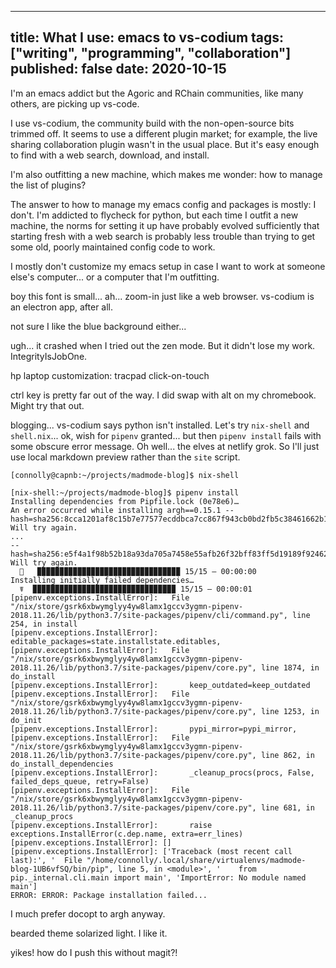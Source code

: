 ----
title: What I use: emacs to vs-codium
tags: ["writing", "programming", "collaboration"]
published: false
date: 2020-10-15
----

I'm an emacs addict but the Agoric and RChain communities, like many others, are picking up vs-code.

I use vs-codium, the community build with the non-open-source bits trimmed off. It seems to use a different plugin market; for example, the live sharing collaboration plugin wasn't in the usual place. But it's easy enough to find with a web search, download, and install.

I'm also outfitting a new machine, which makes me wonder: how to manage the list of plugins?

The answer to how to manage my emacs config and packages is mostly: I don't. I'm addicted to flycheck for python, but each time I outfit a new machine, the norms for setting it up have probably evolved sufficiently that starting fresh with a web search is probably less trouble than trying to get some old, poorly maintained config code to work.

I mostly don't customize my emacs setup in case I want to work at someone else's computer... or a computer that I'm outfitting.

boy this font is small... ah... zoom-in just like a web browser. vs-codium is an electron app, after all.

not sure I like the blue background either...

ugh... it crashed when I tried out the zen mode. But it didn't lose my work. IntegrityIsJobOne.

hp laptop customization: tracpad click-on-touch

ctrl key is pretty far out of the way. I did swap with alt on my chromebook. Might try that out.

blogging... vs-codium says python isn't installed. Let's try `nix-shell` and `shell.nix`... ok, wish for `pipenv` granted... but then `pipenv install` fails with some obscure error message. Oh well... the elves at netlify grok. So I'll just use local markdown preview rather than the `site` script.

```
[connolly@capnb:~/projects/madmode-blog]$ nix-shell

[nix-shell:~/projects/madmode-blog]$ pipenv install
Installing dependencies from Pipfile.lock (0e78e6)…
An error occurred while installing argh==0.15.1 --hash=sha256:8cca1201af8c15b7e77577ecddbca7cc867f943cb0bd2fb5c38461662b1aa80b! Will try again.
...
--hash=sha256:e5f4a1f98b52b18a93da705a7458e55afb26f32bff83ff5d19189f92462d65c4! Will try again.
  🐍   ▉▉▉▉▉▉▉▉▉▉▉▉▉▉▉▉▉▉▉▉▉▉▉▉▉▉▉▉▉▉▉▉ 15/15 — 00:00:00
Installing initially failed dependencies…
  ☤  ▉▉▉▉▉▉▉▉▉▉▉▉▉▉▉▉▉▉▉▉▉▉▉▉▉▉▉▉▉▉▉▉ 15/15 — 00:00:01
[pipenv.exceptions.InstallError]:   File "/nix/store/gsrk6xbwymglyy4yw8lamx1gccv3ygmn-pipenv-2018.11.26/lib/python3.7/site-packages/pipenv/cli/command.py", line 254, in install
[pipenv.exceptions.InstallError]:       editable_packages=state.installstate.editables,
[pipenv.exceptions.InstallError]:   File "/nix/store/gsrk6xbwymglyy4yw8lamx1gccv3ygmn-pipenv-2018.11.26/lib/python3.7/site-packages/pipenv/core.py", line 1874, in do_install
[pipenv.exceptions.InstallError]:       keep_outdated=keep_outdated
[pipenv.exceptions.InstallError]:   File "/nix/store/gsrk6xbwymglyy4yw8lamx1gccv3ygmn-pipenv-2018.11.26/lib/python3.7/site-packages/pipenv/core.py", line 1253, in do_init
[pipenv.exceptions.InstallError]:       pypi_mirror=pypi_mirror,
[pipenv.exceptions.InstallError]:   File "/nix/store/gsrk6xbwymglyy4yw8lamx1gccv3ygmn-pipenv-2018.11.26/lib/python3.7/site-packages/pipenv/core.py", line 862, in do_install_dependencies
[pipenv.exceptions.InstallError]:       _cleanup_procs(procs, False, failed_deps_queue, retry=False)
[pipenv.exceptions.InstallError]:   File "/nix/store/gsrk6xbwymglyy4yw8lamx1gccv3ygmn-pipenv-2018.11.26/lib/python3.7/site-packages/pipenv/core.py", line 681, in _cleanup_procs
[pipenv.exceptions.InstallError]:       raise exceptions.InstallError(c.dep.name, extra=err_lines)
[pipenv.exceptions.InstallError]: []
[pipenv.exceptions.InstallError]: ['Traceback (most recent call last):', '  File "/home/connolly/.local/share/virtualenvs/madmode-blog-1UB6vfSQ/bin/pip", line 5, in <module>', '    from pip._internal.cli.main import main', 'ImportError: No module named main']
ERROR: ERROR: Package installation failed...
```

I much prefer docopt to argh anyway.

bearded theme solarized light. I like it.

yikes! how do I push this without magit?!